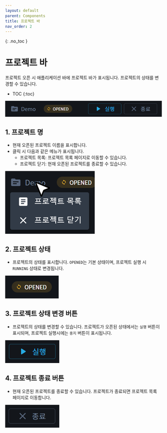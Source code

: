 ```yaml
---
layout: default
parent: Components
title: 프로젝트 바
nav_order: 2
---
```


{: .no_toc }
# 프로젝트 바
프로젝트 오픈 시 애플리케이션 바에 프로젝트 바가 표시됩니다. 프로젝트의 상태를 변경할 수 있습니다.

- TOC
{:toc}

![Project Bar](./project-bar.png)

## 1. 프로젝트 명
- 현재 오픈된 프로젝트 이름을 표시합니다.
- 클릭 시 다음과 같은 메뉴가 표시됩니다.
  - 프로젝트 목록: 프로젝트 목록 페이지로 이동할 수 있습니다.
  - 프로젝트 닫기: 현재 오픈된 프로젝트를 종료할 수 있습니다.

![Project Name](./project-name.png)

## 2. 프로젝트 상태
- 프로젝트의 상태를 표시합니다. `OPENED`는 기본 상태이며, 프로젝트 실행 시 `RUNNING` 상태로 변경됩니다.

![Project State](./project-state.png)

## 3. 프로젝트 상태 변경 버튼
- 프로젝트의 상태를 변경할 수 있습니다. 프로젝트가 오픈된 상태에서는 `실행` 버튼이 표시되며, 프로젝트 실행시에는 `중지` 버튼이 표시됩니다.

![Project State Button](./project-state-button.png)

## 4. 프로젝트 종료 버튼
- 현재 오픈된 프로젝트를 종료할 수 있습니다. 프로젝트가 종료되면 프로젝트 목록 페이지로 이동합니다. 

![Project Close Button](./project-close-button.png)